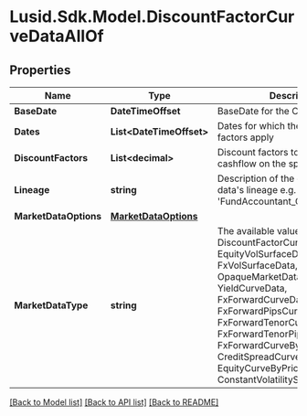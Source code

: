 # Lusid.Sdk.Model.DiscountFactorCurveDataAllOf

## Properties

Name | Type | Description | Notes
------------ | ------------- | ------------- | -------------
**BaseDate** | **DateTimeOffset** | BaseDate for the Curve | 
**Dates** | **List&lt;DateTimeOffset&gt;** | Dates for which the discount factors apply | 
**DiscountFactors** | **List&lt;decimal&gt;** | Discount factors to be applied to cashflow on the specified dates | 
**Lineage** | **string** | Description of the complex market data&#39;s lineage e.g. &#39;FundAccountant_GreenQuality&#39;. | [optional] 
**MarketDataOptions** | [**MarketDataOptions**](MarketDataOptions.md) |  | [optional] 
**MarketDataType** | **string** | The available values are: DiscountFactorCurveData, EquityVolSurfaceData, FxVolSurfaceData, IrVolCubeData, OpaqueMarketData, YieldCurveData, FxForwardCurveData, FxForwardPipsCurveData, FxForwardTenorCurveData, FxForwardTenorPipsCurveData, FxForwardCurveByQuoteReference, CreditSpreadCurveData, EquityCurveByPricesData, ConstantVolatilitySurface | 

[[Back to Model list]](../README.md#documentation-for-models) [[Back to API list]](../README.md#documentation-for-api-endpoints) [[Back to README]](../README.md)

